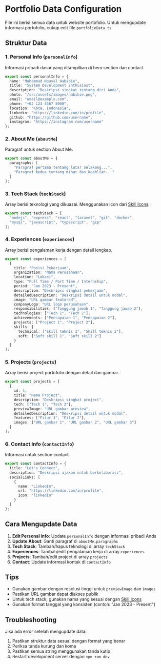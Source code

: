 # Portfolio Data Configuration

File ini berisi semua data untuk website portofolio. Untuk mengupdate informasi portofolio, cukup edit file `portfolioData.ts`.

## Struktur Data

### 1. Personal Info (`personalInfo`)
Informasi pribadi dasar yang ditampilkan di hero section dan contact.

```typescript
export const personalInfo = {
  name: "Muhammad Nouval Habibie",
  title: "System Development Enthusiast", 
  description: "Deskripsi singkat tentang diri Anda",
  photo: "/src/assets/images/habibie.png",
  email: "email@example.com",
  phone: "+62 123 4567 8900",
  location: "Kota, Indonesia",
  linkedin: "https://linkedin.com/in/profile",
  github: "https://github.com/username",
  instagram: "https://instagram.com/username"
};
```

### 2. About Me (`aboutMe`)
Paragraf untuk section About Me.

```typescript
export const aboutMe = {
  paragraphs: [
    "Paragraf pertama tentang latar belakang...",
    "Paragraf kedua tentang minat dan keahlian..."
  ]
};
```

### 3. Tech Stack (`techStack`)
Array berisi teknologi yang dikuasai. Menggunakan icon dari [Skill Icons](https://skillicons.dev/).

```typescript
export const techStack = [
  "nodejs", "express", "react", "laravel", "git", "docker", 
  "mysql", "javascript", "typescript", "gcp"
];
```

### 4. Experiences (`experiences`)
Array berisi pengalaman kerja dengan detail lengkap.

```typescript
export const experiences = [
  {
    title: "Posisi Pekerjaan",
    organization: "Nama Perusahaan",
    location: "Lokasi",
    type: "Full Time / Part Time / Internship",
    period: "Jan 2023 - Present",
    description: "Deskripsi singkat pekerjaan",
    detailedDescription: "Deskripsi detail untuk modal",
    image: "URL gambar featured",
    companyLogo: "URL logo perusahaan",
    responsibilities: ["Tanggung jawab 1", "Tanggung jawab 2"],
    technologies: ["Tech 1", "Tech 2"],
    achievements: ["Pencapaian 1", "Pencapaian 2"],
    projects: ["Project 1", "Project 2"],
    skills: {
      technical: ["Skill teknis 1", "Skill teknis 2"],
      soft: ["Soft skill 1", "Soft skill 2"]
    }
  }
];
```

### 5. Projects (`projects`)
Array berisi project portofolio dengan detail dan gambar.

```typescript
export const projects = [
  {
    id: 1,
    title: "Nama Project",
    description: "Deskripsi singkat project",
    tech: ["Tech 1", "Tech 2"],
    previewImage: "URL gambar preview",
    detailedDescription: "Deskripsi detail untuk modal",
    features: ["Fitur 1", "Fitur 2"],
    images: ["URL gambar 1", "URL gambar 2", "URL gambar 3"]
  }
];
```

### 6. Contact Info (`contactInfo`)
Informasi untuk section contact.

```typescript
export const contactInfo = {
  title: "Let's Connect",
  description: "Deskripsi ajakan untuk berkolaborasi",
  socialLinks: [
    {
      name: "LinkedIn",
      url: "https://linkedin.com/in/profile",
      icon: "linkedin"
    }
  ]
};
```

## Cara Mengupdate Data

1. **Edit Personal Info**: Update `personalInfo` dengan informasi pribadi Anda
2. **Update About**: Ganti paragraf di `aboutMe.paragraphs`
3. **Tech Stack**: Tambah/hapus teknologi di array `techStack`
4. **Experiences**: Tambah/edit pengalaman kerja di array `experiences`
5. **Projects**: Tambah/edit project di array `projects`
6. **Contact**: Update informasi kontak di `contactInfo`

## Tips

- Gunakan gambar dengan resolusi tinggi untuk `previewImage` dan `images`
- Pastikan URL gambar dapat diakses publik
- Untuk tech stack, gunakan nama yang sesuai dengan [Skill Icons](https://skillicons.dev/)
- Gunakan format tanggal yang konsisten (contoh: "Jan 2023 - Present")

## Troubleshooting

Jika ada error setelah mengupdate data:
1. Pastikan struktur data sesuai dengan format yang benar
2. Periksa tanda kurung dan koma
3. Pastikan semua string menggunakan tanda kutip
4. Restart development server dengan `npm run dev` 